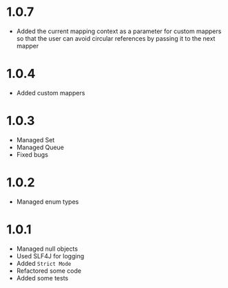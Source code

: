 # 1.0.7

* Added the current mapping context as a parameter for custom mappers so that the user can avoid circular references by passing it to the next mapper

# 1.0.4

* Added custom mappers

# 1.0.3

* Managed Set
* Managed Queue
* Fixed bugs

# 1.0.2

* Managed enum types

# 1.0.1

* Managed null objects
* Used SLF4J for logging
* Added ```Strict Mode```
* Refactored some code
* Added some tests

